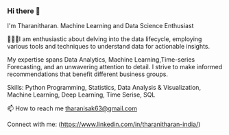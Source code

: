 ### Hi there 👋

I'm Tharanitharan.
Machine Learning and Data Science Enthusiast

👩🏻‍💻I am enthusiastic about delving into the data lifecycle, employing various tools and techniques to understand data for actionable insights.

My expertise spans Data Analytics, Machine Learning,Time-series Forecasting, and an unwavering attention to detail. I strive to make informed recommendations that benefit different business groups.

Skills: Python Programming, Statistics, Data Analysis & Visualization, Machine Learning, Deep Learning, Time Serise, SQL

📫 How to reach me tharanisak63@gmail.com

Connect with me:
(https://www.linkedin.com/in/tharanitharan-india/)
